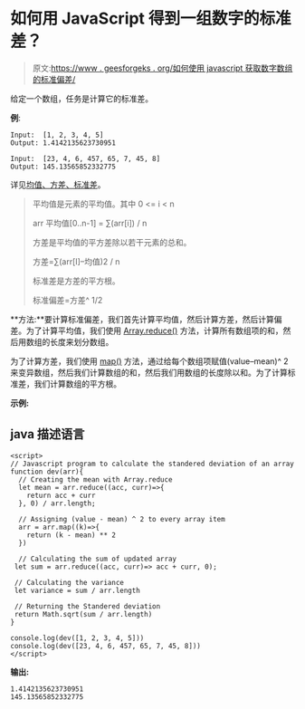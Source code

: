 # 如何用 JavaScript 得到一组数字的标准差？

> 原文:[https://www . geesforgeks . org/如何使用 javascript 获取数字数组的标准偏差/](https://www.geeksforgeeks.org/how-to-get-the-standard-deviation-of-an-array-of-numbers-using-javascript/)

给定一个数组，任务是计算它的标准差。

**例**:

```
Input:  [1, 2, 3, 4, 5]
Output: 1.4142135623730951

Input:  [23, 4, 6, 457, 65, 7, 45, 8]
Output: 145.13565852332775
```

详见[均值、方差、标准差](https://www.geeksforgeeks.org/mathematics-mean-variance-and-standard-deviation/)。

> 平均值是元素的平均值。其中 0 <= i < n
> 
> arr 平均值[0..n-1] = ∑(arr[i]) / n
> 
> 方差是平均值的平方差除以若干元素的总和。
> 
> 方差=∑(arr[I]–均值)2 / n
> 
> 标准差是方差的平方根。
> 
> 标准偏差=方差^ 1/2

**方法:**要计算标准偏差，我们首先计算平均值，然后计算方差，然后计算偏差。为了计算平均值，我们使用 [Array.reduce()](https://www.geeksforgeeks.org/javascript-array-reduce-method/) 方法，计算所有数组项的和，然后用数组的长度来划分数组。

为了计算方差，我们使用 [map()](https://www.geeksforgeeks.org/map-in-javascript/) 方法，通过给每个数组项赋值(value–mean)^ 2 来变异数组，然后我们计算数组的和，然后我们用数组的长度除以和。为了计算标准差，我们计算数组的平方根。

**示例:**

## java 描述语言

```
<script>
// Javascript program to calculate the standered deviation of an array
function dev(arr){
  // Creating the mean with Array.reduce
  let mean = arr.reduce((acc, curr)=>{
    return acc + curr
  }, 0) / arr.length;

  // Assigning (value - mean) ^ 2 to every array item
  arr = arr.map((k)=>{
    return (k - mean) ** 2
  })

  // Calculating the sum of updated array
 let sum = arr.reduce((acc, curr)=> acc + curr, 0);

 // Calculating the variance
 let variance = sum / arr.length

 // Returning the Standered deviation
 return Math.sqrt(sum / arr.length)
}

console.log(dev([1, 2, 3, 4, 5]))
console.log(dev([23, 4, 6, 457, 65, 7, 45, 8]))
</script>
```

**输出:**

```
1.4142135623730951
145.13565852332775
```